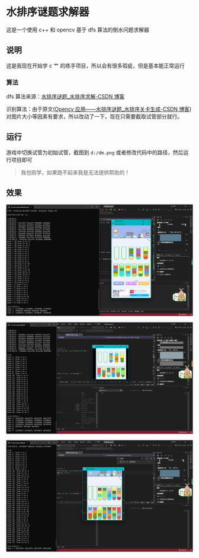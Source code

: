 # 水排序谜题求解器

这是一个使用 c++ 和 opencv 基于 dfs 算法的倒水问题求解器

## 说明

这是我现在开始学 c 艹 的练手项目，所以会有很多瑕疵，但是基本能正常运行

### 算法

dfs 算法来源：[水排序谜题\_水排序求解-CSDN 博客](https://blog.csdn.net/nameofcsdn/article/details/117620445)

识别算法：由于原文([Opencv 应用——水排序谜题\_水排序关卡生成-CSDN 博客](https://blog.csdn.net/nameofcsdn/article/details/118256973))对图片大小等因素有要求，所以改动了一下，现在只需要截取试管部分就行。

## 运行

游戏中切换试管为初始试管，截图到 `d:/dm.png` 或者修改代码中的路径，然后运行项目即可

> 我也刚学，如果跑不起来我是无法提供帮助的！

## 效果

![](./imgs/1.png)

![](./imgs/2.png)

![](./imgs/3.png)
